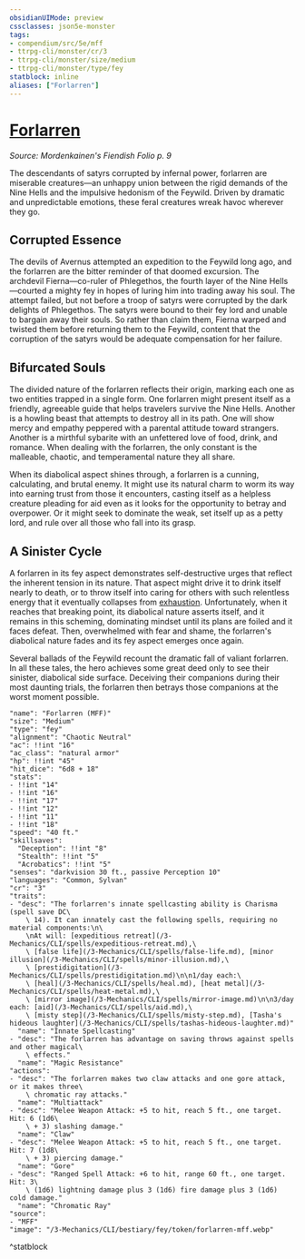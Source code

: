 ```yaml
---
obsidianUIMode: preview
cssclasses: json5e-monster
tags:
- compendium/src/5e/mff
- ttrpg-cli/monster/cr/3
- ttrpg-cli/monster/size/medium
- ttrpg-cli/monster/type/fey
statblock: inline
aliases: ["Forlarren"]
---
```

# [Forlarren](3-Mechanics\CLI\bestiary\fey/forlarren-mff.md)
*Source: Mordenkainen's Fiendish Folio p. 9*  

The descendants of satyrs corrupted by infernal power, forlarren are miserable creatures—an unhappy union between the rigid demands of the Nine Hells and the impulsive hedonism of the Feywild. Driven by dramatic and unpredictable emotions, these feral creatures wreak havoc wherever they go.

## Corrupted Essence

The devils of Avernus attempted an expedition to the Feywild long ago, and the forlarren are the bitter reminder of that doomed excursion. The archdevil Fierna—co-ruler of Phlegethos, the fourth layer of the Nine Hells—courted a mighty fey in hopes of luring him into trading away his soul. The attempt failed, but not before a troop of satyrs were corrupted by the dark delights of Phlegethos. The satyrs were bound to their fey lord and unable to bargain away their souls. So rather than claim them, Fierna warped and twisted them before returning them to the Feywild, content that the corruption of the satyrs would be adequate compensation for her failure.

## Bifurcated Souls

The divided nature of the forlarren reflects their origin, marking each one as two entities trapped in a single form. One forlarren might present itself as a friendly, agreeable guide that helps travelers survive the Nine Hells. Another is a howling beast that attempts to destroy all in its path. One will show mercy and empathy peppered with a parental attitude toward strangers. Another is a mirthful sybarite with an unfettered love of food, drink, and romance. When dealing with the forlarren, the only constant is the malleable, chaotic, and temperamental nature they all share.

When its diabolical aspect shines through, a forlarren is a cunning, calculating, and brutal enemy. It might use its natural charm to worm its way into earning trust from those it encounters, casting itself as a helpless creature pleading for aid even as it looks for the opportunity to betray and overpower. Or it might seek to dominate the weak, set itself up as a petty lord, and rule over all those who fall into its grasp.

## A Sinister Cycle

A forlarren in its fey aspect demonstrates self-destructive urges that reflect the inherent tension in its nature. That aspect might drive it to drink itself nearly to death, or to throw itself into caring for others with such relentless energy that it eventually collapses from [exhaustion](/3-Mechanics/CLI/rules/conditions.md#exhaustion). Unfortunately, when it reaches that breaking point, its diabolical nature asserts itself, and it remains in this scheming, dominating mindset until its plans are foiled and it faces defeat. Then, overwhelmed with fear and shame, the forlarren's diabolical nature fades and its fey aspect emerges once again.

Several ballads of the Feywild recount the dramatic fall of valiant forlarren. In all these tales, the hero achieves some great deed only to see their sinister, diabolical side surface. Deceiving their companions during their most daunting trials, the forlarren then betrays those companions at the worst moment possible.

```statblock
"name": "Forlarren (MFF)"
"size": "Medium"
"type": "fey"
"alignment": "Chaotic Neutral"
"ac": !!int "16"
"ac_class": "natural armor"
"hp": !!int "45"
"hit_dice": "6d8 + 18"
"stats":
- !!int "14"
- !!int "16"
- !!int "17"
- !!int "12"
- !!int "11"
- !!int "18"
"speed": "40 ft."
"skillsaves":
  "Deception": !!int "8"
  "Stealth": !!int "5"
  "Acrobatics": !!int "5"
"senses": "darkvision 30 ft., passive Perception 10"
"languages": "Common, Sylvan"
"cr": "3"
"traits":
- "desc": "The forlarren's innate spellcasting ability is Charisma (spell save DC\
    \ 14). It can innately cast the following spells, requiring no material components:\n\
    \nAt will: [expeditious retreat](/3-Mechanics/CLI/spells/expeditious-retreat.md),\
    \ [false life](/3-Mechanics/CLI/spells/false-life.md), [minor illusion](/3-Mechanics/CLI/spells/minor-illusion.md),\
    \ [prestidigitation](/3-Mechanics/CLI/spells/prestidigitation.md)\n\n1/day each:\
    \ [heal](/3-Mechanics/CLI/spells/heal.md), [heat metal](/3-Mechanics/CLI/spells/heat-metal.md),\
    \ [mirror image](/3-Mechanics/CLI/spells/mirror-image.md)\n\n3/day each: [aid](/3-Mechanics/CLI/spells/aid.md),\
    \ [misty step](/3-Mechanics/CLI/spells/misty-step.md), [Tasha's hideous laughter](/3-Mechanics/CLI/spells/tashas-hideous-laughter.md)"
  "name": "Innate Spellcasting"
- "desc": "The forlarren has advantage on saving throws against spells and other magical\
    \ effects."
  "name": "Magic Resistance"
"actions":
- "desc": "The forlarren makes two claw attacks and one gore attack, or it makes three\
    \ chromatic ray attacks."
  "name": "Multiattack"
- "desc": "Melee Weapon Attack: +5 to hit, reach 5 ft., one target. Hit: 6 (1d6\
    \ + 3) slashing damage."
  "name": "Claw"
- "desc": "Melee Weapon Attack: +5 to hit, reach 5 ft., one target. Hit: 7 (1d8\
    \ + 3) piercing damage."
  "name": "Gore"
- "desc": "Ranged Spell Attack: +6 to hit, range 60 ft., one target. Hit: 3\
    \ (1d6) lightning damage plus 3 (1d6) fire damage plus 3 (1d6) cold damage."
  "name": "Chromatic Ray"
"source":
- "MFF"
"image": "/3-Mechanics/CLI/bestiary/fey/token/forlarren-mff.webp"
```
^statblock